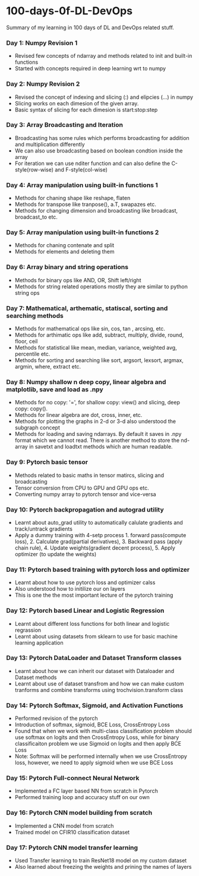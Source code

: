 # 100-days-0f-DL-DevOps
Summary of my learning in 100 days of DL and DevOps related stuff. 

### Day 1: Numpy Revision 1  
* Revised few concepts of ndarray and methods related to init and built-in functions
* Started with concepts required in deep learning wrt to numpy  

### Day 2: Numpy Revision 2  
* Revised the concept of indexing and slicing (:) and elipcies (...) in numpy
* Slicing works on each dimesion of the given array. 
* Basic syntax of slicing for each dimesion is start:stop:step

### Day 3: Array Broadcasting and Iteration  
* Broadcasting has some rules which performs broadcasting for addition and multiplication differently  
* We can also use broadcasting based on boolean condtion inside the array   
* For iteration we can use nditer function and can also define the C-style(row-wise) and F-style(col-wise)   

### Day 4: Array manipulation using built-in functions 1  
* Methods for chaning shape like reshape, flaten 
* Methods for transpose like tranpose(), a.T, swapazes etc.   
* Methods for changing dimension and broadcasting like broadcast, broadcast_to etc.

### Day 5: Array manipulation using built-in functions 2  
* Methods for chaning contenate and split  
* Methods for elements and deleting them   

### Day 6: Array binary and string operations   
* Methods for binary ops like AND, OR, Shift left/right  
* Methods for string related operations mostly they are similar to python string ops 

### Day 7: Mathematical, arthematic, statiscal, sorting and searching methods   
* Methods for mathematical ops like sin, cos, tan , arcsing, etc.  
* Methods for arthimatic ops like add, subtract, multiply, divide, round, floor, ceil
* Methods for statistical like mean, median, variance, weighted avg, percentile etc.
* Methods for sorting and searching like sort, argsort, lexsort, argmax, argmin, where, extract etc. 

### Day 8: Numpy shallow n deep copy, linear algebra and matplotlib, save and load as .npy    
* Methods for no copy: '=', for shallow copy: view() and slicing, deep copy: copy().  
* Methods for linear algebra are dot, cross, inner, etc. 
* Methods for plotting the graphs in 2-d or 3-d also understood the subgraph concept 
* Methods for loading and saving ndarrays. By default it saves in .npy format which we cannot read. There is another method to store the nd-array in savetxt and loadtxt methods which are human readable.   

### Day 9: Pytorch basic tensor  
* Methods related to basic maths in tensor matircs, slicing and broadcasting
* Tensor conversion from CPU to GPU and GPU ops etc.
* Converting numpy array to pytorch tensor and vice-versa

### Day 10: Pytorch backpropagation and autograd utility  
* Learnt about auto_grad utility to automatically calulate gradients and track/untrack gradients 
* Apply a dummy training with 4-setp process 1. forward pass(compute loss), 2. Calculate grad(partial derivatives), 3. Backward pass (apply chain rule), 4. Update weights(gradient decent process), 5. Apply optimizer (to update the weights)

### Day 11: Pytorch based training with pytorch loss and optimizer  
* Learnt about how to use pytorch loss and optimizer calss
* Also understood how to initilize our on layers 
* This is one the the most important lecture of the pytorch training

### Day 12: Pytorch based Linear and Logistic Regression  
* Learnt about different loss functions for both linear and logistic regrassion
* Learnt about using datasets from sklearn to use for basic machine learning application

### Day 13: Pytorch DataLoader and Dataset Transform classes  
* Learnt about how we can inherit our dataset with Dataloader and Dataset methods
* Learnt about use of dataset transfrom and how we can make custom tranforms and combine transforms using trochvision.transform class 

### Day 14: Pytorch Softmax, Sigmoid, and Activation Functions  
* Performed revision of the pytorch 
* Introduction of softmax, sigmoid, BCE Loss, CrossEntropy Loss
* Found that when we work with multi-class classification problem should use softmax on logits and then CrossEntropy Loss, while for binary classificaiton problem we use Sigmoid on logits and then apply BCE Loss 
* Note: Softmax will be performed internally when we use CrossEntropy loss, however, we need to apply sigmoid when we use BCE Loss 

### Day 15: Pytorch Full-connect Neural Network
* Implemented a FC layer based NN from scratch in Pytorch
* Performed training loop and accuracy stuff on our own   

### Day 16: Pytorch CNN model building from scratch
* Implemented a CNN model from scratch
* Trained model on CFIR10 classification dataset

### Day 17: Pytorch CNN model transfer learning
* Used Transfer learning to train ResNet18 model on my custom dataset
* Also learned about freezing the weights and prining the names of layers
